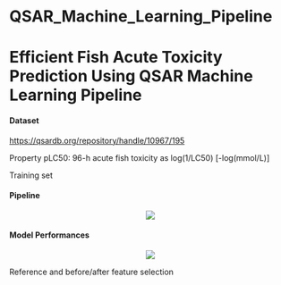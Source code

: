 # QSAR_Machine_Learning_Pipeline

# Efficient Fish Acute Toxicity Prediction Using QSAR Machine Learning Pipeline

#### Dataset

https://qsardb.org/repository/handle/10967/195

Property pLC50: 96-h acute fish toxicity as log(1/LC50) [-log(mmol/L)]

Training set


#### Pipeline
<center><img src="https://github.com/mhlee216/QSAR_Machine_Learning_Pipeline/blob/main/pipeline.png"></center>


#### Model Performances
<center><img src="https://github.com/mhlee216/QSAR_Machine_Learning_Pipeline/blob/main/results.png"></center>

Reference and before/after feature selection
